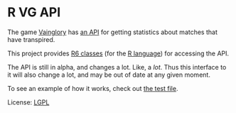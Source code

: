 
# R VG API

The game [Vainglory](http://www.vainglorygame.com) has [an API](http://developer.vainglorygame.com/)
for getting statistics about matches that have transpired.

This project provides [R6 classes](https://cran.r-project.org/web/packages/R6/vignettes/Introduction.html)
(for the [R language](https://www.r-project.org/)) for accessing the API.

The API is still in alpha, and changes a lot.  Like, a *lot*.  Thus this interface to it will also change a lot,
and may be out of date at any given moment.

To see an example of how it works, check out [the test file](testing-rvgapi.Rmd).

License: [LGPL](https://www.gnu.org/licenses/lgpl-3.0.en.html)
